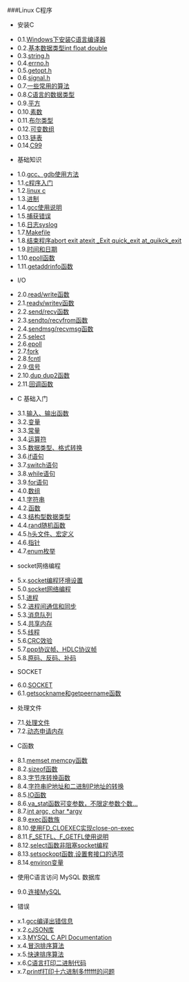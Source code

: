 ###Linux C程序
* 安装C
 - 0.1.[Windows下安装C语言编译器](0.1.md)
 - 0.2.[基本数据类型int float double](0.2.md)
 - 0.3.[string.h](0.3.md)
 - 0.4.[errno.h](0.4.md)
 - 0.5.[getopt.h](0.5.md)
 - 0.6.[signal.h](0.6.md)
 - 0.7.[一些常用的算法](0.7.md)
 - 0.8.[C语言的数据类型](0.8.md)
 - 0.9.[平方](0.9.md)
 - 0.10.[素数](0.10.md)
 - 0.11.[布尔类型](0.11.md)
 - 0.12.[可变数组](0.12.md)
 - 0.13.[链表](0.13.md)
 - 0.14.[C99](0.14.md)
* 基础知识
 - 1.0.[gcc、gdb使用方法](1.0.md)
 - 1.1.[c程序入门](1.1.md)
 - 1.2.[linux c](1.2.md)
 - 1.3.[进制](1.3.md)
 - 1.4.[gcc使用说明](1.4.md)
 - 1.5.[捕获错误](1.5.md)
 - 1.6.[日志syslog](1.6.md)
 - 1.7.[Makefile](1.7.md)
 - 1.8.[结束程序abort exit atexit _Exit quick_exit at_quikck_exit](1.8.md)
 - 1.9.[时间和日期](1.9.md)
 - 1.10.[epoll函数](1.10.md)
 - 1.11.[getaddrinfo函数](1.11.md)
* I/O
 - 2.0.[read/write函数](2.0.md)
 - 2.1.[readv/writev函数](2.1.md)
 - 2.2.[send/recv函数](2.2.md)
 - 2.3.[sendto/recvfrom函数](2.3.md)
 - 2.4.[sendmsg/recvmsg函数](2.4.md)
 - 2.5.[select](2.5.md)
 - 2.6.[epoll](2.6.md)
 - 2.7.[fork](2.7.md)
 - 2.8.[fcntl](2.8.md)
 - 2.9.[信号](2.9.md)
 - 2.10.[dup dup2函数](2.10.md)
 - 2.11.[回调函数](2.11.md)
* C 基础入门
 - 3.1.[输入、输出函数](3.1.md)
 - 3.2.[变量](3.2.md)
 - 3.3.[常量](3.3.md)
 - 3.4.[运算符](3.4.md)
 - 3.5.[数据类型、格式转换](3.5.md)
 - 3.6.[if语句](3.6.md)
 - 3.7.[switch语句](3.7.md)
 - 3.8.[while语句](3.8.md)
 - 3.9.[for语句](3.9.md)
 - 4.0.[数组](4.0.md)
 - 4.1.[字符串](4.1.md)
 - 4.2.[函数](4.2.md)
 - 4.3.[结构型数据类型](4.3.md)
 - 4.4.[rand随机函数](4.4.md)
 - 4.5.[h头文件、宏定义](4.5.md)
 - 4.6.[指针](4.6.md)
 - 4.7.[enum枚举](4.7.md)
* socket网络编程
 - 5.x.[socket编程环境设置](5.x.md)
 - 5.0.[socket网络编程](5.0.md)
 - 5.1.[进程](5.1.md)
 - 5.2.[进程间通信和同步](5.2.md)
 - 5.3.[消息队列](5.3.md)
 - 5.4.[共享内存](5.4.md)
 - 5.5.[线程](5.5.md)
 - 5.6.[CRC效验](5.6.md)
 - 5.7.[ppp协议帧、HDLC协议帧](5.7.md)
 - 5.8.[原码、反码、补码](5.8.md)
* SOCKET
 - 6.0.[SOCKET](6.0.md)
 - 6.1.[getsockname和getpeername函数](6.1.md)
* 处理文件
 - 7.1.[处理文件](7.1.md)
 - 7.2.[动态申请内存](7.2.md)
* C函数
 - 8.1.[memset memcpy函数](8.1.md)
 - 8.2.[sizeof函数](8.2.md)
 - 8.3.[字节序转换函数](8.3.md)
 - 8.4.[字符串IP地址和二进制IP地址的转换](8.4.md)
 - 8.5.[IO函数](8.5.md)
 - 8.6.[va_stat函数可变参数，不限定参数个数...](8.6.md)
 - 8.7.[int argc, char *argv](8.7.md)
 - 8.9.[exec函数族](8.9.md)
 - 8.10.[使用FD_CLOEXEC实现close-on-exec](8.10.md)
 - 8.11.[F_SETFL、F_GETFL使用说明](8.11.md)
 - 8.12.[select函数非阻塞socket编程](8.12.md)
 - 8.13.[setsockopt函数,设置套接口的选项](8.13.md)
 - 8.14.[environ变量](8.14.md)
* 使用C语言访问 MySQL 数据库
 - 9.0.[连接MySQL](9.0.md)
* 错误
 - x.1.[gcc编译出错信息](x.1.md)
 - x.2.[cJSON库](x.2.md)
 - x.3.[MYSQL C API Documentation](x.3.md)
 - x.4.[冒泡排序算法](x.4.md)
 - x.5.[快速排序算法](x.5.md)
 - x.6.[C语言打印二进制代码](x.6.md)
 - x.7.[printf打印十六进制多ffffff的问题](x.7.md)
